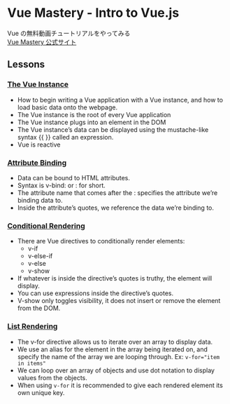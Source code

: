 # Vue Mastery - Intro to Vue.js
Vue の無料動画チュートリアルをやってみる  
[Vue Mastery 公式サイト](https://www.vuemastery.com/)

## Lessons
### [The Vue Instance](https://www.vuemastery.com/courses/intro-to-vue-js/vue-instance)
- How to begin writing a Vue application with a Vue instance, and how to load basic data onto the webpage.
- The Vue instance is the root of every Vue application
- The Vue instance plugs into an element in the DOM
- The Vue instance’s data can be displayed using the mustache-like syntax {{ }} called an expression.
- Vue is reactive

### [Attribute Binding](https://www.vuemastery.com/courses/intro-to-vue-js/attribute-binding)
- Data can be bound to HTML attributes.
- Syntax is v-bind: or : for short.
- The attribute name that comes after the : specifies the attribute we’re binding data to.
- Inside the attribute’s quotes, we reference the data we’re binding to.

### [Conditional Rendering](https://www.vuemastery.com/courses/intro-to-vue-js/conditional-rendering)
- There are Vue directives to conditionally render  elements:
  - v-if
  - v-else-if
  - v-else
  - v-show
- If whatever is inside the directive’s quotes is truthy, the element will display.
- You can use expressions inside the directive’s quotes.
- V-show only toggles visibility, it does not insert or remove the element from the DOM.

### [List Rendering](https://www.vuemastery.com/courses/intro-to-vue-js/list-rendering)
- The v-for directive allows us to iterate over an array to display data.
- We use an alias for the element in the array being iterated on, and specify the name of the array we are looping through. Ex: `v-for="item in items"`
- We can loop over an array of objects and use dot notation to display values from the objects.
- When using `v-for` it is recommended to give each rendered element its own unique key.
